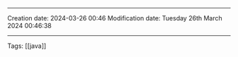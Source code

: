 

----
Creation date: 2024-03-26 00:46
Modification date: Tuesday 26th March 2024 00:46:38

----

 Tags: [[java]]


